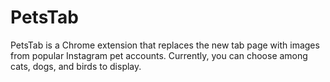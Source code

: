 # PetsTab
PetsTab is a Chrome extension that replaces the new tab page with images from popular Instagram pet accounts. 
Currently, you can choose among cats, dogs, and birds to display. 
